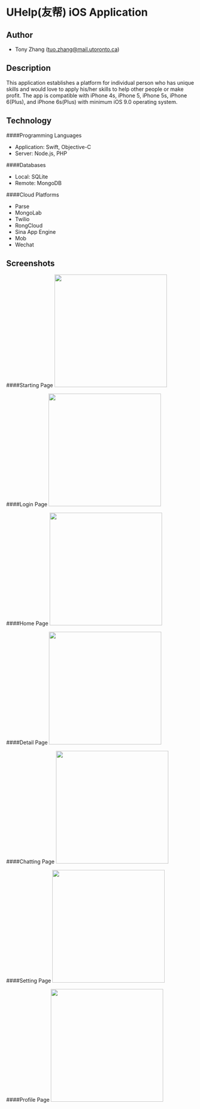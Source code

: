 # UHelp(友帮) iOS Application

Author
---
* Tony Zhang (tuo.zhang@mail.utoronto.ca)

Description
---
This application establishes a platform for individual person who has unique skills and would love to apply his/her skills to help other people or make profit. The app is compatible with iPhone 4s, iPhone 5, iPhone 5s, iPhone 6(Plus), and iPhone 6s(Plus) with minimum iOS 9.0 operating system.

Technology
---
####Programming Languages
* Application: Swift, Objective-C
* Server: Node.js, PHP

####Databases
* Local: SQLite
* Remote: MongoDB 

####Cloud Platforms
* Parse
* MongoLab
* Twilio
* RongCloud
* Sina App Engine
* Mob
* Wechat

Screenshots
---
####Starting Page
<img src="http://i.imgur.com/F7anxTa.png" width="300">

####Login Page
<img src="http://i.imgur.com/vvvmi1O.png" width="300">

####Home Page
<img src="http://i.imgur.com/noBQpCj.png" width="300">

####Detail Page
<img src="http://i.imgur.com/43DuAQ5.png" width="300">

####Chatting Page
<img src="http://i.imgur.com/mD43RRR.png" width="300">

####Setting Page
<img src="http://i.imgur.com/1OeRg4s.png" width="300">

####Profile Page
<img src="http://i.imgur.com/Ij2fjFl.png" width="300">
